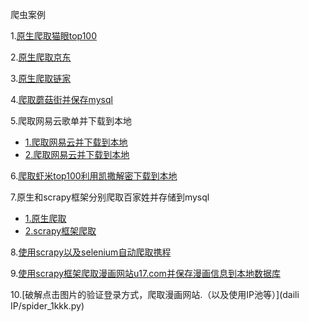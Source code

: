 爬虫案例

1.[原生爬取猫眼top100](maoyan.py)

2.[原生爬取京东](spider_jd.py)

3.[原生爬取链家](spider_lianjia.py)

4.[爬取蘑菇街并保存mysql](spider_mogujie.py)

5.爬取网易云歌单并下载到本地

- [1.爬取网易云并下载到本地](spider_wangyi2.py)
- [2.爬取网易云并下载到本地](spider_wangyi3.py)

6.[爬取虾米top100利用凯撒解密下载到本地](spider_xiami.py)

7.原生和scrapy框架分别爬取百家姓并存储到mysql

- [1.原生爬取](xingming.py)
- [2.scrapy框架爬取](Baijiaxing/xingshi/spiders/xingshi.py)

8.[使用scrapy以及selenium自动爬取携程](Ctrip/ctrip/ctrip/spiders/xiecheng.py)

9.[使用scrapy框架爬取漫画网站u17.com并保存漫画信息到本地数据库](U17/youyaoqi/youyaoqi/spiders/yaoqi.py)

10.[破解点击图片的验证登录方式，爬取漫画网站.（以及使用IP池等）](daili IP/spider_1kkk.py)